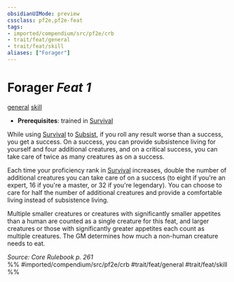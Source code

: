 ```yaml
---
obsidianUIMode: preview
cssclass: pf2e,pf2e-feat
tags:
- imported/compendium/src/pf2e/crb
- trait/feat/general
- trait/feat/skill
aliases: ["Forager"]
---
```

# Forager  *Feat 1*  
[general](general.md)  [skill](skill.md)  

- **Prerequisites**: trained in [Survival](../skills.md#Survival)

While using [Survival](../skills.md#Survival) to [Subsist](subsist.md), if you roll any result worse than a success, you get a success. On a success, you can provide subsistence living for yourself and four additional creatures, and on a critical success, you can take care of twice as many creatures as on a success.

Each time your proficiency rank in [Survival](../skills.md#Survival) increases, double the number of additional creatures you can take care of on a success (to eight if you're an expert, 16 if you're a master, or 32 if you're legendary). You can choose to care for half the number of additional creatures and provide a comfortable living instead of subsistence living.

Multiple smaller creatures or creatures with significantly smaller appetites than a human are counted as a single creature for this feat, and larger creatures or those with significantly greater appetites each count as multiple creatures. The GM determines how much a non-human creature needs to eat.

*Source: Core Rulebook p. 261*  
%% #imported/compendium/src/pf2e/crb #trait/feat/general #trait/feat/skill %%